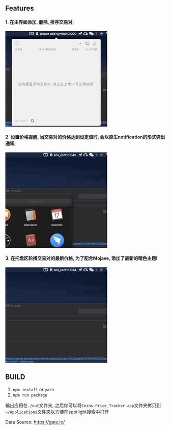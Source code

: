 
## Features

#### 1. 在主界面添加, 删除, 排序交易对;

![添加交易对](./add_symbol.gif)

#### 2. 设置价格提醒, 当交易对的价格达到设定值时, 会以原生notification的形式弹出通知;

![通知](./price_alert.gif)

#### 3. 在托盘区轮播交易对的最新价格, 为了配合Mojave, 添加了最新的暗色主题!

![菜单](./menu.gif)

## BUILD

1.  `npm install` or `yarn`
2.  `npm run package`

输出应用在`./out`文件夹, 之后你可以将`Coins-Price_Tracker.app`文件夹拷贝到`~/Applications`文件夹以方便在spotlight搜索中打开

Data Source:
https://gate.io/